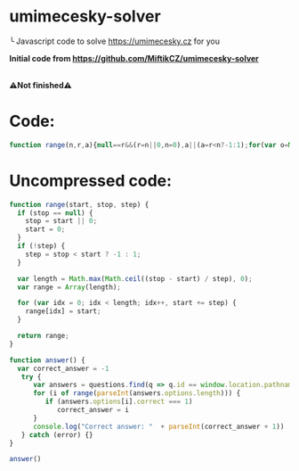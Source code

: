 # umimecesky-solver
╰ Javascript code to solve https://umimecesky.cz for you <br>

**Initial code from https://github.com/MiftikCZ/umimecesky-solver**
<br> <br>

**⚠Not finished⚠**

# Code:
```js
function range(n,r,a){null==r&&(r=n||0,n=0),a||(a=r<n?-1:1);for(var o=Math.max(Math.ceil((r-n)/a),0),t=Array(o),e=0;e<o;e++,n+=a)t[e]=n;return t}function answer(){var n=-1;try{var r=questions.find((n=>n.id==window.location.pathname.split("/")[2]));for(i of range(parseInt(r.options.length)))1===r.options[i].correct&&(n=i);console.log("Correct answer: "+parseInt(n+1))}catch(n){}}answer();
```

# Uncompressed code:

```js
function range(start, stop, step) {
  if (stop == null) {
    stop = start || 0;
    start = 0;
  }
  if (!step) {
    step = stop < start ? -1 : 1;
  }

  var length = Math.max(Math.ceil((stop - start) / step), 0);
  var range = Array(length);

  for (var idx = 0; idx < length; idx++, start += step) {
    range[idx] = start;
  }

  return range;
}

function answer() {
  var correct_answer = -1
   try {
      var answers = questions.find(q => q.id == window.location.pathname.split("/")[2])
      for (i of range(parseInt(answers.options.length))) {
         if (answers.options[i].correct === 1)
            correct_answer = i
      }
      console.log("Correct answer: "  + parseInt(correct_answer + 1))
   } catch (error) {}
}

answer()
```
